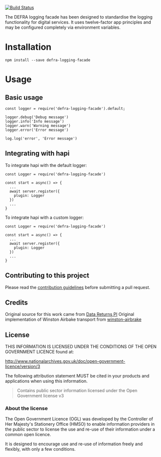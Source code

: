 [![Build Status](https://travis-ci.org/DEFRA/defra-logging-facade.svg?branch=master)](https://travis-ci.org/DEFRA/defra-logging-facade)


The DEFRA logging facade has been designed to standardise the logging functionality for digital services.
It uses twelve-factor app principles and may be configured completely via environment variables. 


# Installation

```
npm install --save defra-logging-facade
```

# Usage

## Basic usage

```
const logger = require('defra-logging-facade').default;

logger.debug('Debug message')
logger.info('Info message')
logger.warn('Warning message')
logger.error('Error message')

log.log('error', 'Error message')
```

## Integrating with hapi


To integrate hapi with the default logger:
```
const Logger = require('defra-logging-facade')

const start = async() => {
  ...
  await server.register({
    plugin: Logger
  })
  ...
}

```
To integrate hapi with a custom logger:
```
const Logger = require('defra-logging-facade')

const start = async() => {
  ...
  await server.register({
    plugin: Logger
  })
  ...
}

```

## Contributing to this project

Please read the [contribution guidelines](/CONTRIBUTING.md) before submitting a pull request.

## Credits

Original source for this work came from [Data Returns PI](https://github.com/DEFRA/data-returns-pi-frontend)
Original implementation of Winston Airbake transport from [winston-airbrake](https://github.com/dstevensio/winston-airbrake)

## License

THIS INFORMATION IS LICENSED UNDER THE CONDITIONS OF THE OPEN GOVERNMENT LICENCE found at:

<http://www.nationalarchives.gov.uk/doc/open-government-licence/version/3>

The following attribution statement MUST be cited in your products and applications when using this information.

>Contains public sector information licensed under the Open Government license v3

### About the license

The Open Government Licence (OGL) was developed by the Controller of Her Majesty's Stationery Office (HMSO) to enable information providers in the public sector to license the use and re-use of their information under a common open licence.

It is designed to encourage use and re-use of information freely and flexibly, with only a few conditions.
